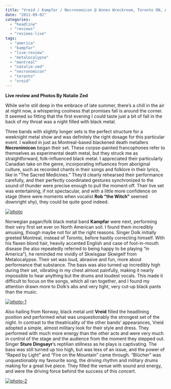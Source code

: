 ```yaml
---
title: "Vreid / Kampfar / Necronomicon @ Annex Wreckroom, Toronto ON, August 25, 2011"
date: "2011-09-02"
categories: 
  - "headline"
  - "reviews"
  - "reviews-live"
tags: 
  - "america"
  - "kampfar"
  - "live-review"
  - "metalocalypse"
  - "montreal"
  - "natalie-zed"
  - "necronomicon"
  - "toronto"
  - "vreid"
---
```


**Live review and Photos By Natalie Zed**

While we’re still deep in the embrace of late summer, there’s a chill in the air at night now, a whispering coolness that promises fall is around the corner. It seemed so fitting that the first evening I could taste just a bit of fall in the back of my throat was a night filled with black metal.

Three bands with slightly longer sets is the perfect structure for a weeknight metal show and was definitely the right dosage for this particular event. I walked in just as Montreal-based blackened death metallers **Necronimicon** began their set. These corpse-painted francophones refer to themselves as experimental death metal, but they struck me as straightforward, folk-influenced black metal. I appreciated their particularly Canadian take on the genre, incorporating influences from aboriginal culture, such as recorded chants in their songs and folklore in their lyrics, like in “The Sacred Medicines.” They’d clearly rehearsed their performance carefully, and their perfectly coordinated gestures synchronized to the sound of thunder were precise enough to pull the moment off. Their live set was entertaining, if not spectacular, and with a little more confidence on stage (there were moments when vocalist **Rob “the Witch”** seemed downright shy), they could be quite good indeed.

[![](http://www.hellbound.ca/wp-content/uploads/2011/09/photo-e1314976835688-590x786.jpg "photo")](http://www.hellbound.ca/wp-content/uploads/2011/09/photo.jpg)

Norwegian pagan/folk black metal band **Kampfar** were next, performing their very first set ever on North American soil. I found them incredibly amusing, though maybe not for all the right reasons. Singer Dolk initially greeted Montreal, instead of Toronto, before hastily correcting himself. With his flaxen blond hair, heavily accented English and case of foot-in-mouth disease (he also repeatedly referred to being happy to be playing “in America”), he reminded me vividly of Skwisgaar Skwigelf from Metalocalypse. Their set was loud, abrasive and fun, more about performance that substance. The bass was also turned up incredibly high during their set, vibrating in my chest almost painfully, making it nearly impossible to hear anything but the drums and loudest vocals. This made it difficult to focus on the songs, which all ran together, and I found my attention drawn more to Dolk’s abs and very tight, very cut-up black pants than the music.

[![](http://www.hellbound.ca/wp-content/uploads/2011/09/photo-1-590x442.jpg "photo-1")](http://www.hellbound.ca/wp-content/uploads/2011/09/photo-1.jpg)

Also hailing from Norway, black metal unit **Vreid** filled the headlining position and performed what was unquestionably the strongest set of the night. In contrast to the theatricality of the other bands’ appearances, Vreid adopted a simple, almost military look for their style and dress. They performed with much more energy than the other acts and were very much in control of the stage and the audience from the moment they stepped out. Singer **Sture Dingsøyr**’s reptilian stillness as he plays is captivating. The bass was still turned up too high, but was less of an issue, and the power of “Raped by Light” and “Fire on the Mountain” came through. “Blücher” was unquestionably my favourite song, the driving rhythm and military drums making for a great live piece. They filled the venue with sound and energy, and were the driving force behind the success of this concert.

[![](http://www.hellbound.ca/wp-content/uploads/2011/09/photo-2-590x442.jpg "photo-2")](http://www.hellbound.ca/wp-content/uploads/2011/09/photo-2.jpg)
